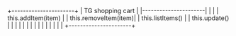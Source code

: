 
 +----------------------+
 | TG shopping cart     |
 |----------------------|
 |                      |
 | this.addItem(item)   |
 | this.removeItem(item)|
 | this.listItems()     |
 | this.update()        |
 |                      |
 |                      |
 |                      |
 |                      |
 |                      |
 |                      |
 |                      |
 +----------------------+
